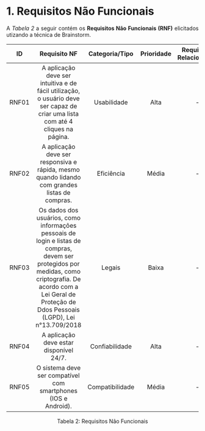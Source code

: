 # 1. Requisitos Não Funcionais

<p align="justify">A <i>Tabela 2</i> a seguir contém os <b>Requisitos Não Funcionais (RNF)</b> elicitados utizando a técnica de Brainstorm.</p>

| ID   |                                 Requisito NF                              | Categoria/Tipo | Prioridade | Requisitos Relacionados |
| :--: | :-----------------------------------------------------------------------: |:-------------: | :--------: | :-----------------: |
| RNF01 |  A aplicação deve ser intuitiva e de fácil utilização, o usuário deve ser capaz de criar uma lista com até 4 cliques na página. | Usabilidade               |Alta      |    -             |
| RNF02 |  A aplicação deve ser responsiva e rápida, mesmo quando lidando com grandes listas de compras.     |  Eficiência     |Média        |    -              |
| RNF03 |  Os dados dos usuários, como informações pessoais de login e listas de compras, devem ser protegidos por medidas, como criptografia. De acordo com a Lei Geral de Proteção de Ddos Pessoais (LGPD), Lei n°13.709/2018              |  Legais       |Baixa       |     -               |
| RNF04 |  A aplicação deve estar disponível 24/7.              |  Confiabilidade       |Alta       |     -               |
| RNF05 |  O sistema deve ser compatível com smartphones (IOS e Android).              |  Compatibilidade       |Média      |     -               |

<div style="text-align: center">
<p>Tabela 2: Requisitos Não Funcionais</p>
</div>
